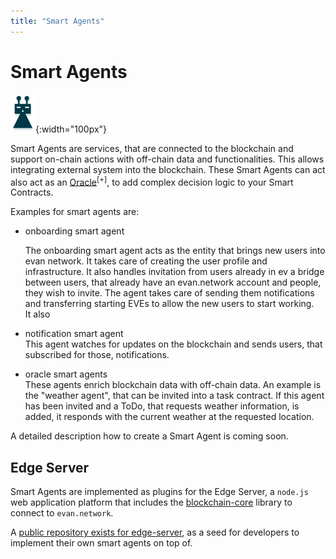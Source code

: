 ```yaml
---
title: "Smart Agents"
---
```


# Smart Agents

![Smart Agent](/public/dev/smart_agent.png){:width="100px"}

Smart Agents are services, that are connected to the blockchain and support on-chain actions with off-chain data and functionalities. This allows integrating external system into the blockchain. These Smart Agents can act also act as an [Oracle](https://cointelegraph.com/explained/blockchain-oracles-explained)<sup>[+]</sup>, to add complex decision logic to your Smart Contracts.

Examples for smart agents  are:
- onboarding smart agent<br>
  
  The onboarding smart agent acts as the entity that brings new users into evan network. It takes care of creating the user profile and infrastructure. It also handles invitation from users already in ev a bridge between users, that already have an evan.network account and people, they wish to invite. The agent takes care of sending them notifications and transferring starting EVEs to allow the new users to start working.<br>
  It also 
- notification smart agent<br>
  This agent watches for updates on the blockchain and sends users, that subscribed for those, notifications.
- oracle smart agents<br>
  These agents enrich blockchain data with off-chain data. An example is the "weather agent", that can be invited into a task contract. If this agent has been invited and a ToDo, that requests weather information, is added, it responds with the current weather at the requested location.

A detailed description how to create a Smart Agent is coming soon.

## Edge Server
Smart Agents are implemented as plugins for the Edge Server, a `node.js` web application platform that includes
the [blockchain-core](blockchain-core-link) library to connect to `evan.network`.

A [public repository exists for edge-server](https://github.com/evannetwork/edge-server-seed), as a seed for developers to implement their own smart agents on top of.
